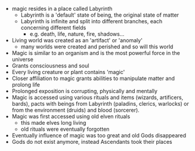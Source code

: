 - magic resides in a place called Labyrinth
	- Labyrinth is a 'default' state of being, the original state of matter
	- Labyrinth is infinite and split into different branches, each concerning different fields
		- e.g. death, life, nature, fire, shadows...
- Living world was created as an 'artifact' or 'anomaly'
	- many worlds were created and perished and so will this world
- Magic is similar to an organism and is the most powerful force in the universe
- Grants consciousness and soul
- Every living creature or plant contains 'magic'
- Closer affiliation to magic grants abilities to manipulate matter and prolong life
- Prolonged exposition is corrupting, physically and mentally
- Magic is accessed using various rituals and items (wizards, artificers, bards), pacts with beings from Labyrinth (paladins, clerics, warlocks) or from the environment (druids) and blood (sorcerer).
- Magic was first accessed using old elven rituals
	- this made elves long living
	- old rituals were eventually forgotten
- Eventually influence of magic was too great and old Gods disappeared 
- Gods do not exist anymore, instead Ascendants took their places